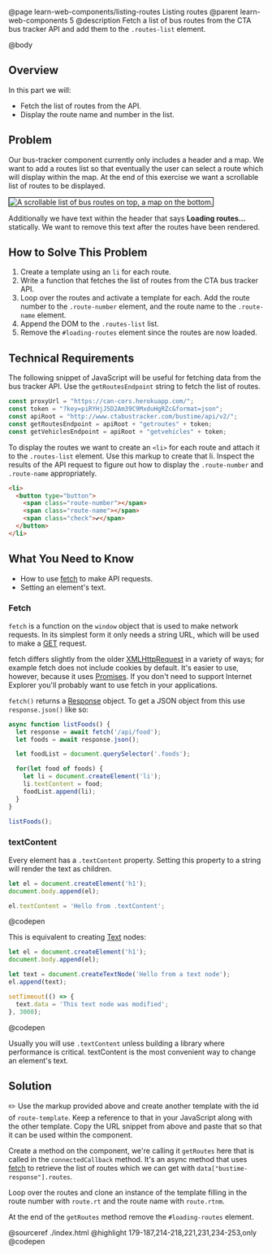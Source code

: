 @page learn-web-components/listing-routes Listing routes
@parent learn-web-components 5
@description Fetch a list of bus routes from the CTA bus tracker API and add them to the `.routes-list` element.

@body

## Overview

In this part we will:

- Fetch the list of routes from the API.
- Display the route name and number in the list.

## Problem

Our bus-tracker component currently only includes a header and a map. We want to add a routes list so that eventually the user can select a route which will display within the map. At the end of this exercise we want a scrollable list of routes to be displayed.

<img src="../static/img/web-components/bt-list-routes.gif"
  style="border: solid 1px black; max-width: 100%;"
  title="A scrollable list of bus routes on top, a map on the bottom." />

Additionally we have text within the header that says __Loading routes…__ statically. We want to remove this text after the routes have been rendered.

## How to Solve This Problem

1. Create a template using an `li` for each route.
1. Write a function that fetches the list of routes from the CTA bus tracker API.
1. Loop over the routes and activate a template for each. Add the route number to the `.route-number` element, and the route name to the `.route-name` element.
1. Append the DOM to the `.routes-list` list.
1. Remove the `#loading-routes` element since the routes are now loaded.


## Technical Requirements

The following snippet of JavaScript will be useful for fetching data from the bus tracker API. Use the `getRoutesEndpoint` string to fetch the list of routes.

```js
const proxyUrl = "https://can-cors.herokuapp.com/";
const token = "?key=piRYHjJ5D2Am39C9MxduHgRZc&format=json";
const apiRoot = "http://www.ctabustracker.com/bustime/api/v2/";
const getRoutesEndpoint = apiRoot + "getroutes" + token;
const getVehiclesEndpoint = apiRoot + "getvehicles" + token;
```

To display the routes we want to create an `<li>` for each route and attach it to the `.routes-list` element. Use this markup to create that li. Inspect the results of the API request to figure out how to display the `.route-number` and `.route-name` appropriately.

```html
<li>
  <button type="button">
    <span class="route-number"></span>
    <span class="route-name"></span>
    <span class="check">✔</span>
  </button>
</li>
```

## What You Need to Know

- How to use [fetch](https://developer.mozilla.org/en-US/docs/Web/API/Fetch_API) to make API requests.
- Setting an element's text.

### Fetch

`fetch` is a function on the `window` object that is used to make network requests. In its simplest form it only needs a string URL, which will be used to make a [GET](https://developer.mozilla.org/en-US/docs/Web/HTTP/Methods/GET) request.

fetch differs slightly from the older [XMLHttpRequest](XMLHttpRequest) in a variety of ways; for example fetch does not include cookies by default. It's easier to use, however, because it uses [Promises](https://developer.mozilla.org/en-US/docs/Web/JavaScript/Reference/Global_Objects/Promise). If you don't need to support Internet Explorer you'll probably want to use fetch in your applications.

`fetch()` returns a [Response](https://developer.mozilla.org/en-US/docs/Web/API/Response) object. To get a JSON object from this use `response.json()` like so:

```js
async function listFoods() {
  let response = await fetch('/api/food');
  let foods = await response.json();

  let foodList = document.querySelector('.foods');

  for(let food of foods) {
    let li = document.createElement('li');
    li.textContent = food;
    foodList.append(li);
  }
}

listFoods();
```

### textContent

Every element has a `.textContent` property. Setting this property to a string will render the text as children.

```js
let el = document.createElement('h1');
document.body.append(el);

el.textContent = 'Hello from .textContent';
```
@codepen

This is equivalent to creating [Text](https://developer.mozilla.org/en-US/docs/Web/API/Document/createTextNode) nodes:

```js
let el = document.createElement('h1');
document.body.append(el);

let text = document.createTextNode('Hello from a text node');
el.append(text);

setTimeout(() => {
  text.data = 'This text node was modified';
}, 3000);
```
@codepen

Usually you will use `.textContent` unless building a library where performance is critical. textContent is the most convenient way to change an element's text.

## Solution

✏️ Use the markup provided above and create another template with the id of `route-template`. Keep a reference to that in your JavaScript along with the other template. Copy the URL snippet from above and paste that so that it can be used within the component.

Create a method on the component, we're calling it `getRoutes` here that is called in the `connectedCallback` method. It's an async method that uses [fetch](https://developer.mozilla.org/en-US/docs/Web/API/Fetch_API) to retrieve the list of routes which we can get with `data["bustime-response"].routes`.

Loop over the routes and clone an instance of the template filling in the route number with `route.rt` and the route name with `route.rtnm`.

At the end of the `getRoutes` method remove the `#loading-routes` element.

@sourceref ./index.html
@highlight 179-187,214-218,221,231,234-253,only
@codepen
